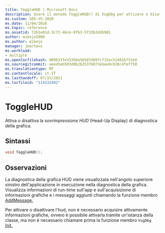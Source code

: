 ```yaml
---
title: ToggleHUD | Microsoft Docs
description: Usare il metodo ToggleHUD() di VsgDbg per attivare o disattivare la visualizzazione head-Up display (HUD) della diagnostica grafica durante l'esecuzione dell'app.
ms.custom: SEO-VS-2020
ms.date: 11/04/2016
ms.topic: reference
ms.assetid: 7261e01d-3c72-46ce-9fb3-5f33b2ddb901
author: mikejo5000
ms.author: mikejo
manager: jmartens
ms.workload:
- multiple
ms.openlocfilehash: 809b33fe3339da56507d09fcf15ec51481b751e0
ms.sourcegitcommit: aeed3eb503d0b282537b073ebae8c028c4fef750
ms.translationtype: MT
ms.contentlocale: it-IT
ms.lasthandoff: 07/15/2021
ms.locfileid: "114232492"
---
```

# <a name="togglehud"></a>ToggleHUD
Attiva o disattiva la *sovrimpressione HUD* (Head-Up Display) di diagnostica della grafica.

## <a name="syntax"></a>Sintassi

```C++
void ToggleHUD();
```

## <a name="remarks"></a>Osservazioni
 La diagnostica della grafica HUD viene visualizzata nell'angolo superiore sinistro dell'applicazione in esecuzione nella diagnostica della grafica. Visualizza informazioni di run-time sull'app e sull'acquisizione di informazioni grafiche e i messaggi aggiunti chiamando la funzione membro [AddMessage.](addmessage.md)

 Per attivare o disattivare l'hud, non è necessario acquisire attivamente informazioni grafiche, ovvero è possibile attivarla tramite un'istanza della classe, ma non è necessario chiamare prima la funzione membro `VsgDbg` [Init.](init.md)